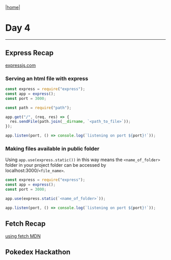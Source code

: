 |[home](../README.md)|

# Day 4

---

## Express Recap

[expressjs.com](https://expressjs.com/)

### Serving an html file with express

```javascript
const express = require("express");
const app = express();
const port = 3000;

const path = require("path");

app.get("/", (req, res) => {
  res.sendFile(path.join(__dirname, `<path_to_file>`));
});

app.listen(port, () => console.log(`listening on port ${port}!`));
```

### Making files available in public folder

Using `app.use(express.static())` in this way means the `<name_of_folder>` folder in your project folder can be accessed by localhost:3000/`<file_name>`.

```javascript
const express = require("express");
const app = express();
const port = 3000;

app.use(express.static(`<name_of_folder>`));

app.listen(port, () => console.log(`listening on port ${port}!`));
```

## Fetch Recap

[using fetch MDN](https://developer.mozilla.org/en-US/docs/Web/API/Fetch_API/Using_Fetch)

## Pokedex Hackathon
